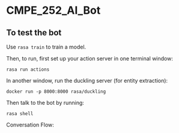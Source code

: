 # CMPE_252_AI_Bot

## To test the bot

Use `rasa train` to train a model.

Then, to run, first set up your action server in one terminal window:

`rasa run actions`


In another window, run the duckling server (for entity extraction):

`docker run -p 8000:8000 rasa/duckling`


Then talk to the bot by running:

`rasa shell`

Conversation Flow:


